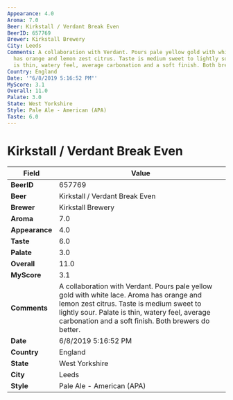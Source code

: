 ```yaml
---
Appearance: 4.0
Aroma: 7.0
Beer: Kirkstall / Verdant Break Even
BeerID: 657769
Brewer: Kirkstall Brewery
City: Leeds
Comments: A collaboration with Verdant. Pours pale yellow gold with white lace. Aroma
  has orange and lemon zest citrus. Taste is medium sweet to lightly sour. Palate
  is thin, watery feel, average carbonation and a soft finish. Both brewers do better.
Country: England
Date: '"6/8/2019 5:16:52 PM"'
MyScore: 3.1
Overall: 11.0
Palate: 3.0
State: West Yorkshire
Style: Pale Ale - American (APA)
Taste: 6.0
---
```


# Kirkstall / Verdant Break Even

| Field         | Value |
|---------------|-------|
| **BeerID** | 657769 |
| **Beer** | Kirkstall / Verdant Break Even |
| **Brewer** | Kirkstall Brewery |
| **Aroma** | 7.0 |
| **Appearance** | 4.0 |
| **Taste** | 6.0 |
| **Palate** | 3.0 |
| **Overall** | 11.0 |
| **MyScore** | 3.1 |
| **Comments** | A collaboration with Verdant. Pours pale yellow gold with white lace. Aroma has orange and lemon zest citrus. Taste is medium sweet to lightly sour. Palate is thin, watery feel, average carbonation and a soft finish. Both brewers do better. |
| **Date** | 6/8/2019 5:16:52 PM |
| **Country** | England |
| **State** | West Yorkshire |
| **City** | Leeds |
| **Style** | Pale Ale - American (APA) |
